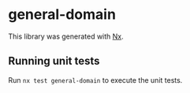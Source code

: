 # general-domain

This library was generated with [Nx](https://nx.dev).

## Running unit tests

Run `nx test general-domain` to execute the unit tests.
